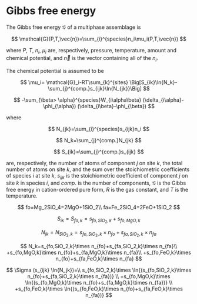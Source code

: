 # Gibbs free energy

The Gibbs free energy $\mathcal{G}$ of a multiphase assemblage is

$$
\mathcal{G}(P,T,\vec{n})=\sum_{i}^{species}n_i\mu_i(P,T,\vec{n})
$$

where $P$, $T$, $n_i$, $\mu_i$ are, respectively, pressure, temperature, amount and chemical potential, and $\vec{n}$ is the vector containing all of the $n_i$.

The chemical potential is assumed to be

$$
\mu_i=
\mathcal{G}_i-RT\sum_{k}^{sites}
\Big[S_{ik}\ln{N_k}-\sum_{j}^{comp.}s_{ijk}\ln{N_{jk}}\Big]
$$

$$
-\sum_{\beta> \alpha}^{species}W_{i\alpha\beta}
(\delta_{i\alpha}-\phi_{\alpha})
(\delta_{i\beta}-\phi_{\beta})
$$

where

$$
N_{jk}=\sum_{i}^{species}s_{ijk}n_i
$$

$$
N_k=\sum_{j}^{comp.}N_{jk}
$$

$$
S_{ik}=\sum_{j}^{comp.}s_{ijk}
$$

are, respectively, the number of atoms of component $j$ on site $k$, the total number of atoms on site $k$, and the sum over the stoichiometric coefficients of species $i$ at site $k$, $s_{ijk}$ is the stoichiometric coefficient of component $j$ on site $k$ in species $i$, and $comp.$ is the number of components, $\mathcal{G}$ is the Gibbs free energy in cation-ordered pure form, $R$ is the gas constant, and $T$ is the temperature.

$$
fo=Mg_2SiO_4=2MgO+1SiO_2\\
fa=Fe_2SiO_4=2FeO+1SiO_2
$$

$$
S_{ik}=S_{fo,k} = s_{fo,SiO_2,k}+s_{fo,MgO,k}
$$

$$
N_{jk}=N_{SiO_2,k}=s_{fo,SiO_2,k}\times n_{fo}+s_{fa,SiO_2,k}\times n_{fa}
$$

$$
N_k=s_{fo,SiO_2,k}\times n_{fo}+s_{fa,SiO_2,k}\times n_{fa}\\
+s_{fo,MgO,k}\times n_{fo}+s_{fa,MgO,k}\times n_{fa}\\
+s_{fo,FeO,k}\times n_{fo}+s_{fa,FeO,k}\times n_{fa}
$$

$$
\Sigma (s_{ijk} \ln{N_jk})=\\ s_{fo,SiO_2,k}\times \ln{(s_{fo,SiO_2,k}\times n_{fo}+s_{fa,SiO_2,k}\times n_{fa})} \\
+s_{fo,MgO,k}\times \ln{(s_{fo,MgO,k}\times n_{fo}+s_{fa,MgO,k}\times n_{fa})} \\
+s_{fo,FeO,k}\times \ln{(s_{fo,FeO,k}\times n_{fo}+s_{fa,FeO,k}\times n_{fa})}
$$


